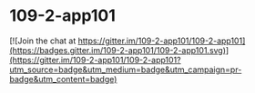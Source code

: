 # 109-2-app101

[![Join the chat at https://gitter.im/109-2-app101/109-2-app101](https://badges.gitter.im/109-2-app101/109-2-app101.svg)](https://gitter.im/109-2-app101/109-2-app101?utm_source=badge&utm_medium=badge&utm_campaign=pr-badge&utm_content=badge)
